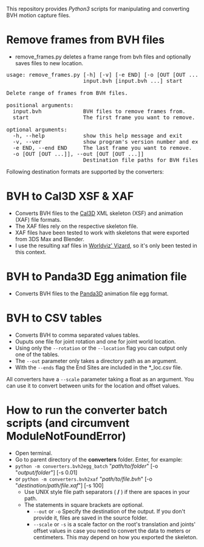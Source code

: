 This repository provides *Python3* scripts for manipulating and converting BVH motion capture files.

# Remove frames from BVH files
* remove_frames.py deletes a frame range from bvh files and optionally saves files to new location.

<pre>
usage: remove_frames.py [-h] [-v] [-e END] [-o [OUT [OUT ...]]]
                        input.bvh [input.bvh ...] start

Delete range of frames from BVH files.

positional arguments:
  input.bvh             BVH files to remove frames from.
  start                 The first frame you want to remove. Count begins at 1.

optional arguments:
  -h, --help            show this help message and exit
  -v, --ver             show program's version number and exit
  -e END, --end END     The last frame you want to remove.
  -o [OUT [OUT ...]], --out [OUT [OUT ...]]
                        Destination file paths for BVH files. If no out path is given, or list is shorter than input files, BVH files are overwritten.
</pre>

Following destination formats are supported by the converters:

# BVH to Cal3D XSF & XAF
* Converts BVH files to the [Cal3D](https://github.com/mp3butcher/Cal3D/) XML skeleton (XSF) and animation (XAF) file formats.
* The XAF files rely on the respective skeleton file.
* XAF files have been tested to work with skeletons that were exported from 3DS Max and Blender.
* I use the resulting xaf files in [Worldviz' Vizard](https://www.worldviz.com/vizard), so it's only been tested in this context.

# BVH to Panda3D Egg animation file
* Converts BVH files to the [Panda3D](https://panda3d.org/) animation file egg format.

# BVH to CSV tables
* Converts BVH to comma separated values tables.
* Ouputs one file for joint rotation and one for joint world location.
* Using only the `--rotation` or the `--location` flag you can output only one of the tables.
* The `--out` parameter only takes a directory path as an argument.
* With the `--ends` flag the End Sites are included in the *_loc.csv file.


All converters have a `--scale` parameter taking a float as an argument. You can use it to convert between units for the location and offset values.

# How to run the converter batch scripts (and circumvent ModuleNotFoundError)
* Open terminal.
* Go to parent directory of the __converters__ folder. Enter, for example:
* `python -m converters.bvh2egg_batch` "*path/to/folder*" [-o "*output/folder*"] [-s 0.01]
* or `python -m converters.bvh2xaf` "*path/to/file.bvh*" [-o "*destination/path/file.xaf*"] [-s 100]
  * Use UNIX style file path separators ( __/__ ) if there are spaces in your path.
  * The statements in square brackets are optional.
    * `--out` or `-o` Specify the destination of the output. If you don't provide it, files are saved in the source folder.
    * `--scale` or `-s` is a scale factor on the root's translation and joints' offset values in case you need to convert the data to meters or centimeters. This may depend on how you exported the skeleton.
